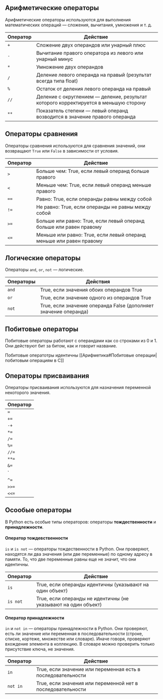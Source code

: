 ## Арифметические операторы
Арифметические операторы используются для выполнения математических операций — сложения, вычитания, умножения и т. д.

|Оператор|Действие|
| ---- | --------------------- |
|`+`|Сложение двух операндов или унарный плюс|
|`-`|Вычитание правого оператора из левого или унарный минус|
|`*`|Умножение двух операндов|
|`/`|Деление левого операнда на правый (результат всегда типа float)|
|`%`|Остаток от деления левого операнда на правый|
|`//`|Деление с округлением — деление, результат которого корректируется в меньшую сторону|
|`**`|Показатель степени — левый операнд возводится в значение правого операнда|

## Операторы сравнения
Операторы сравнения используются для сравнения значений, они возвращают `True` или `False` в зависимости от условия.

|Оператор|Действие|
| ---- | --------------------- |
|`>`|Больше чем: True, если левый операнд больше правого|
|`<`|Меньше чем: True, если левый операнд меньше правого|
|`==`|Равно: True, если операнды равны между собой|
|`!=`|Не равно: True, если операнды не равны между собой|
|`>=`|Больше или равно: True, если левый операнд больше или равен правому|
|`<=`|Меньше или равно: True, если левый операнд меньше или равен правому|


## Логические операторы

Операторы `and`, `or`, `not` — логические.

|Операторы|Действия|
| --- | -------------|
|`and`|True, если значения обоих операндов True|
|`or`|True, если значение одного из операндов True|
|`not`|True, если значение операнда False (дополняет значение операнда)|



## Побитовые операторы
Побитовые операторы работают с операндами как со строками из 0 и 1. Они действуют бит за битом, как и говорит название.

Побитовые оператотры идентичны [[Арифметика#Побитовые операции|побитовым операциям в С]]
## Операторы присваивания
Операторы присваивания используются для назначения переменной некоторого значения.

|Оператор|
| - |
|`=`|
|`+=`|
|`-+`|
|`*=`|
|`/=`|
|`%=`|
|`//=`|
|`**=`|
|`&=`|
|`|=`|
|`^=`|
|`>>=`|
|`<<=`|
## Осообые операторы
В Python есть особые типы операторов: операторы **тождественности** и **принадлежности**.
#### Оператор тождевственности
`is` и `is not` — операторы тождественности в Python. Они проверяют, находятся ли два значения (или две переменные) по одному адресу в памяти. То, что две переменные равны еще не значит, что они идентичны.

|**Оператор**|**Действие**|
|---|---|
|`is`|True, если операнды идентичны (указывают на один объект)|x is True|
|`is not`|True, если операнды не идентичны (не указывают на один объект)|x is not True|
#### Оператор принадлежности
`in` и `not in` — операторы принадлежности в Python. Они проверяют, есть ли значение или переменная в последовательности (строке, списке, кортеже, множестве или словаре). Иначе говоря, проверяют вхождение элемента в коллекцию. В словаре можно проверить только присутствие ключа, не значения.

|**Оператор**|**Действие**|
|---|---|
|`in`|True, если значение или переменная есть в последовательности|5 in x|
|`not in`|True, если значения или переменной нет в последовательности|
